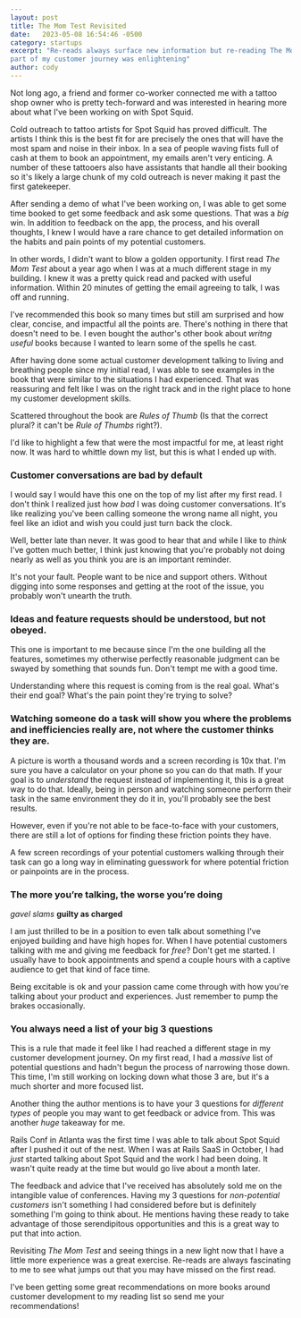 ```yaml
---
layout: post
title: The Mom Test Revisited
date:   2023-05-08 16:54:46 -0500
category: startups
excerpt: "Re-reads always surface new information but re-reading The Mom Test at a different
part of my customer journey was enlightening"
author: cody
---
```


Not long ago, a friend and former co-worker connected me with a tattoo shop
owner who is pretty tech-forward and was interested in hearing more about what
I've been working on with Spot Squid.

Cold outreach to tattoo artists for Spot Squid has proved difficult. 
The artists I think this is the best fit for are precisely the ones that will
have the most spam and noise in their inbox.  In a sea of people waving fists full
of cash at them to book an appointment, my emails aren't very enticing. A number
of these tattooers also have assistants that handle all their booking so it's
likely a large chunk of my cold outreach is never making it past the first
gatekeeper.

After sending a demo of what I've been working on, I was able to get some time
booked to get some feedback and ask some questions. That was a _big_ win. 
In addition to feedback on the app, the process, and his overall thoughts, I knew
I would have a rare chance to get detailed information on the habits and pain
points of my potential customers.

In other words, I didn't want to blow a golden opportunity. I first read _The Mom Test_ about a year ago when I was at a much different stage in my building. 
I knew it was a pretty quick read and packed with useful information.  Within 20 minutes of getting the email agreeing to talk, I was off and running.

I've recommended this book so many times but still am surprised and how clear,
concise, and impactful all the points are.  There's nothing in there that doesn't
need to be. I even bought the author's other book about _writng useful_ books
because I wanted to learn some of the spells he cast.

<!-- Being further along in my journey and not starting completely from scratch I was -->
<!-- great to see some of the examples were really close to some of the situations -->
<!-- I've been experiencing as well. -->

After having done some actual customer development talking to living and
breathing people since my initial read, I was able to see examples in the book
that were similar to the situations I had experienced.  That was reassuring
and felt like I was on the right track and in the right place to hone my
customer development skills.

Scattered throughout the book are _Rules of Thumb_ (Is that the correct plural? it can't be
_Rule of Thumbs_ right?).

I'd like to highlight a few that were the most impactful for me, at least right
now.  It was hard to whittle down my list, but this is what I ended up with.
<!-- I'm going to talk about -->
<!-- some of the most impactful for me, right now.  I think this would be a good -->
<!-- exercise to do again down the line and see how my answers may have changed. -->

### Customer conversations are bad by default

I would say I would have this one on the top of my list after my first read. 
I don't think I realized just how _bad_ I was doing customer conversations.
It's like realizing you've been calling someone the wrong name all night, you
feel like an idiot and wish you could just turn back the clock.

Well, better late than never. It was good to hear that and while I like to _think_
I've gotten much better, I think just knowing that you're probably not doing
nearly as well as you think you are is an important reminder.

It's not your fault. People want to be nice and support others. Without
digging into some responses and getting at the root of the issue, you probably
won't unearth the truth.

### Ideas and feature requests should be understood, but not obeyed.

This one is important to me because since I'm the one building all the features, sometimes my otherwise perfectly
reasonable judgment can be swayed by something that sounds fun.  Don't tempt me
with a good time.

Understanding where this request is coming from is the real goal.  What's their
end goal? What's the pain point they're trying to solve?

### Watching someone do a task will show you where the problems and inefficiencies really are, not where the customer thinks they are.

A picture is worth a thousand words and a screen recording is 10x that. 
I'm sure you have a calculator on your phone so you can do that math.
If your goal is to _understand_ the request instead of implementing it, this is a
great way to do that. Ideally, being in person and watching someone perform
their task in the same environment they do it in, you'll probably see the best
results.

However, even if you're not able to be face-to-face with your customers, there are still a lot of options
for finding these friction points they have.

A few screen recordings of your potential customers walking through their task
can go a long way in eliminating guesswork for where potential friction or
painpoints are in the process.

### The more you’re talking, the worse you’re doing

*gavel slams* **guilty as charged**

I am just thrilled to be in a position to even talk about something I've enjoyed building and have high hopes for. 
When I have potential customers talking with me and giving me feedback for _free_?  Don't get me
started. I usually have to book appointments and spend a couple hours with a
captive audience to get that kind of face time.

Being excitable is ok and your passion came come through with how you're talking
about your product and experiences.  Just remember to pump the brakes
occasionally.

### You always need a list of your big 3 questions

This is a rule that made it feel like I had reached a different stage in my
customer development journey. On my first read, I
had a _massive_ list of potential questions and hadn't begun the process of
narrowing those down.  This time, I'm still working on locking down what
those 3 are, but it's a much shorter and more focused list.

Another thing the author mentions is to have your 3 questions for _different types_ of people you may want to get
feedback or advice from. This was another _huge_ takeaway for me.

Rails Conf in Atlanta was the first time I was able to talk about Spot Squid
after I pushed it out of the nest.  When I was at Rails SaaS in October, I had
_just_ started talking about Spot Squid and the work I had been doing.  It wasn't
quite ready at the time but would go live about a month later.

The feedback and advice that I've received has absolutely sold me on the intangible value of
conferences. Having my 3 questions for _non-potential customers_ isn't something
I had considered before but is definitely something I'm going to think about.
He mentions having these ready to take advantage of those serendipitous
opportunities and this is a great way to put that into action.

Revisiting _The Mom Test_ and seeing things in a new light now that I have a little more experience was a great exercise. Re-reads are
always fascinating to me to see what jumps out that you may have missed on the
first read.

I've been getting some great recommendations on more books around
customer development to my reading list so send me your recommendations!
